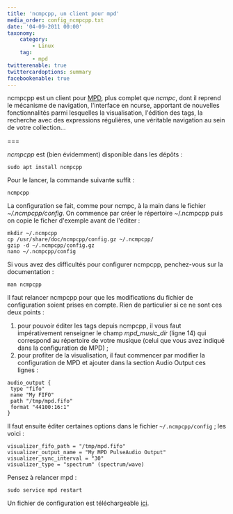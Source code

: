 ```yaml
---
title: 'ncmpcpp, un client pour mpd'
media_order: config_ncmpcpp.txt
date: '04-09-2011 00:00'
taxonomy:
    category:
        - Linux
    tag:
        - mpd
twitterenable: true
twittercardoptions: summary
facebookenable: true
---
```


ncmpcpp est un client pour [MPD](/blog/mpd-music-player-daemon "Installation et configuration de MPD"), plus complet que _ncmpc_, dont il reprend le mécanisme de navigation, l'interface en ncurse, apportant de nouvelles fonctionnalités parmi lesquelles la visualisation, l'édition des tags, la recherche avec des expressions régulières, une véritable navigation au sein de votre collection… 

===

_ncmpcpp_ est (bien évidemment) disponible dans les dépôts&nbsp;:

```shell
sudo apt install ncmpcpp
```

Pour le lancer, la commande suivante suffit&nbsp;:

```shell
ncmpcpp
```

La configuration se fait, comme pour ncmpc, à la main dans le fichier _~/.ncmpcpp/config_. On commence par créer le répertoire ~/.ncmpcpp puis on copie le ficher d'exemple avant de l'éditer&nbsp;:

```shell
mkdir ~/.ncmpcpp
cp /usr/share/doc/ncmpcpp/config.gz ~/.ncmpcpp/
gzip -d ~/.ncmpcpp/config.gz
nano ~/.ncmpcpp/config
```

Si vous avez des difficultés pour configurer ncmpcpp, penchez-vous sur la documentation&nbsp;:

```shell
man ncmpcpp
```

ll faut relancer ncmpcpp pour que les modifications du fichier de configuration soient prises en compte. Rien de particulier si ce ne sont ces deux points&nbsp;:

1. pour pouvoir éditer les tags depuis ncmpcpp, il vous faut impérativement renseigner le champ _mpd\_music\_dir_ (ligne 14) qui correspond au répertoire de votre musique (celui que vous avez indiqué dans la configuration de MPD)&nbsp;;
2. pour profiter de la visualisation, il faut commencer par modifier la configuration de MPD et ajouter dans la section Audio Output ces lignes&nbsp;:  

```
audio_output {
 type "fifo"
 name "My FIFO"
 path "/tmp/mpd.fifo"
 format "44100:16:1"
}
```

Il faut ensuite éditer certaines options dans le fichier `~/.ncmpcpp/config`&nbsp;; les voici&nbsp;:

```
visualizer_fifo_path = "/tmp/mpd.fifo"
visualizer_output_name = "My MPD PulseAudio Output"
visualizer_sync_interval = "30"
visualizer_type = "spectrum" (spectrum/wave)
```

Pensez à relancer mpd&nbsp;:

```shell
sudo service mpd restart
```

Un fichier de configuration est téléchargeable [ici](config_ncmpcpp.txt).